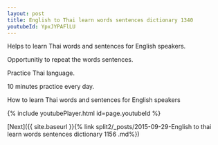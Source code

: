 ```yaml
---
layout: post
title: English to Thai learn words sentences dictionary 1340 
youtubeId: YpxJYPAFlLU
---
```

 
 
Helps to learn Thai words and sentences for English speakers.

Opportunitiy to repeat the words sentences. 

Practice Thai language. 
 
10 minutes practice every day. 
 
How to learn Thai words and sentences for English speakers 
 
{% include youtubePlayer.html id=page.youtubeId %}
 
 
[Next]({{ site.baseurl }}{% link  split2/_posts/2015-09-29-English to thai learn words sentences dictionary 1156 .md%})
 
